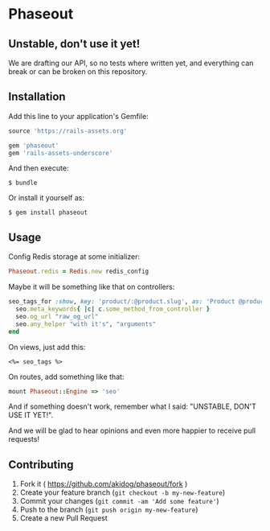 # Phaseout

## Unstable, don't use it yet!

We are drafting our API, so no tests where written yet, and everything can break or can be broken on this repository.

## Installation

Add this line to your application's Gemfile:

```ruby
source 'https://rails-assets.org'

gem 'phaseout'
gem 'rails-assets-underscore'
```

And then execute:

    $ bundle

Or install it yourself as:

    $ gem install phaseout

## Usage

Config Redis storage at some initializer:

```ruby
Phaseout.redis = Redis.new redis_config
```

Maybe it will be something like that on controllers:

```ruby
seo_tags_for :show, key: 'product/:@product.slug', as: 'Product @product.humanized_full_name' do |seo|
  seo.meta_keywords{ |c| c.some_method_from_controller }
  seo.og_url "raw_og_url"
  seo.any_helper "with it's", "arguments"
end
```

On views, just add this:

```html_ruby
<%= seo_tags %>
```

On routes, add something like that:

```ruby
mount Phaseout::Engine => 'seo'
```

And if something doesn't work, remember what I said: "UNSTABLE, DON'T USE IT YET!".

And we will be glad to hear opinions and even more happier to receive pull requests!

## Contributing

1. Fork it ( https://github.com/akidog/phaseout/fork )
2. Create your feature branch (`git checkout -b my-new-feature`)
3. Commit your changes (`git commit -am 'Add some feature'`)
4. Push to the branch (`git push origin my-new-feature`)
5. Create a new Pull Request
